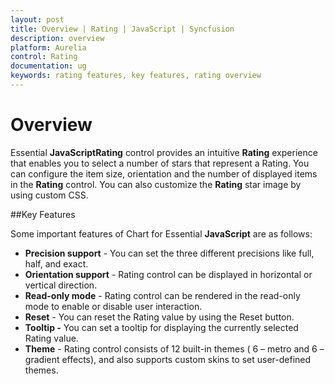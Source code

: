 ```yaml
---
layout: post
title: Overview | Rating | JavaScript | Syncfusion
description: overview
platform: Aurelia
control: Rating
documentation: ug
keywords: rating features, key features, rating overview
---
```


# Overview

Essential **JavaScriptRating** control provides an intuitive **Rating** experience that enables you to select a number of stars that represent a Rating. You can configure the item size, orientation and the number of displayed items in the **Rating** control. You can also customize the **Rating** star image by using custom CSS.

##Key Features

Some important features of Chart for Essential **JavaScript** are as follows:

* **Precision support** - You can set the three different precisions like full, half, and exact.
* **Orientation support** - Rating control can be displayed in horizontal or vertical direction.
* **Read-only mode** - Rating control can be rendered in the read-only mode to enable or disable user interaction.
* **Reset** - You can reset the Rating value by using the Reset button.
* **Tooltip -** You can set a tooltip for displaying the currently selected Rating value.
* **Theme** - Rating control consists of 12 built-in themes ( 6 – metro and 6 – gradient effects), and also supports custom skins to set user-defined themes.




